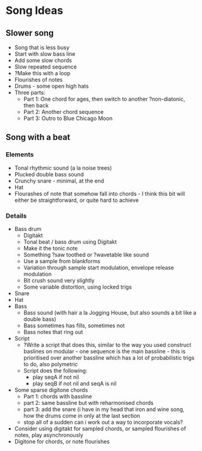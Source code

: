 # Song Ideas

## Slower song
- Song that is less busy
- Start with slow bass line
- Add some slow chords
- Slow repeated sequence
- ?Make this with a loop
- Flourishes of notes
- Drums - some open high hats
- Three parts:
  - Part 1: One chord for ages, then switch to another ?non-diatonic, then back
  - Part 2: Another chord sequence
  - Part 3: Outro to Blue Chicago Moon

## Song with a beat
### Elements
- Tonal rhythmic sound (a la noise trees)
- Plucked double bass sound
- Crunchy snare - minimal, at the end
- Hat
- Flourashes of note that somehow fall into chords - I think this bit will either be straightforward, or quite hard to achieve

### Details
- Bass drum
  - Digitakt
  - Tonal beat / bass drum using Digitakt
  - Make it the tonic note
  - Something ?saw toothed or ?wavetable like sound
  - Use a sample from blankforms
  - Variation through sample start modulation, envelope release modulation
  - Bit crush sound very slightly
  - Some variable distortion, using locked trigs
- Snare
- Hat
- Bass
  - Bass sound (with hair a la Jogging House, but also sounds a bit like a double bass)
  - Bass sometimes has fills, sometimes not
  - Bass notes that ring out
- Script
  - ?Write a script that does this, similar to the way you used construct baslines on modular - one sequence is the main bassline - this is prioritised over another bassline which has a lot of probabilistic trigs to do, also polymetric
  - Script does the following:
    - play seqA if not nil
    - play seqB if not nil and seqA is nil
- Some sparse digitone chords
  - Part 1: chords with bassline
  - part 2: same bassline but with reharmonised chords
  - part 3: add the snare (i have in my head that iron and wine song, how the drums come in only at the last section
  - stop all of a sudden
  can i work out a way to incorporate vocals?
- Consider using digitakt for sampled chords, or sampled flourishes of notes, play asynchronously
- Digitone for chords, or note flourishes
